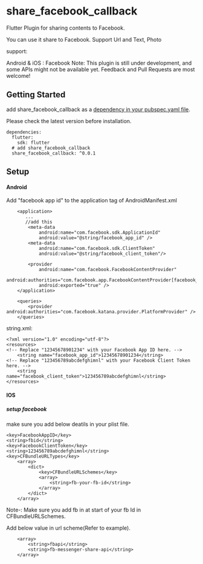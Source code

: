 # share_facebook_callback

Flutter Plugin for sharing contents to Facebook.

You can use it share to Facebook. Support Url and Text, Photo

support:

Android & iOS : Facebook
Note: This plugin is still under development, and some APIs might not be available yet.
Feedback and Pull Requests are most welcome!

## Getting Started
add share_facebook_callback as a [dependency in your pubspec.yaml file](https://flutter.io/platform-plugins/).

Please check the latest version before installation.
```
dependencies:
  flutter:
    sdk: flutter
  # add share_facebook_callback
  share_facebook_callback: ^0.0.1
```

## Setup 

#### Android

Add "facebook app id" to the application tag of AndroidManifest.xml
```
    <application>
       ...
       //add this 
        <meta-data
            android:name="com.facebook.sdk.ApplicationId"
            android:value="@string/facebook_app_id" />
        <meta-data 
            android:name="com.facebook.sdk.ClientToken" 
            android:value="@string/facebook_client_token"/>    
            
        <provider
            android:name="com.facebook.FacebookContentProvider"
            android:authorities="com.facebook.app.FacebookContentProvider[facebook_app_id]"
            android:exported="true" />
    </application>

    <queries>
        <provider android:authorities="com.facebook.katana.provider.PlatformProvider" /> 
    </queries>
```

string.xml:
```
<?xml version="1.0" encoding="utf-8"?>
<resources>
<!-- Replace "12345678901234" with your Facebook App ID here. -->
    <string name="facebook_app_id">12345678901234</string>
<!-- Replace "123456789abcdefghimnl" with your Facebook Client Token here. -->
    <string name="facebook_client_token">123456789abcdefghimnl</string>
</resources>
```
#### IOS
    
##### setup facebook

make sure you add below deatils in your plist file.

```
<key>FacebookAppID</key>
<string>fbid</string>
<key>FacebookClientToken</key>
<string>123456789abcdefghimnl</string>
<key>CFBundleURLTypes</key>
	<array>
		<dict>
			<key>CFBundleURLSchemes</key>
			<array>
				<string>fb-your-fb-id</string>
			</array>
		</dict>
	</array>

```
Note-: Make sure you add fb in  at start of your fb Id in CFBundleURLSchemes.

Add below value in url scheme(Refer to example).

```<key>LSApplicationQueriesSchemes</key>
	<array>
        <string>fbapi</string>
        <string>fb-messenger-share-api</string>
    </array>
```